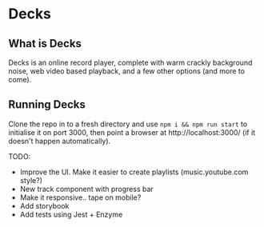 # Decks

## What is Decks

Decks is an online record player, complete with warm crackly background noise, web video based playback, and a few other options (and more to come).

## Running Decks

Clone the repo in to a fresh directory and use `npm i && npm run start` to initialise it on port 3000, then point a browser at http://localhost:3000/ (if it doesn't happen automatically).

TODO:

* Improve the UI. Make it easier to create playlists (music.youtube.com style?)
* New track component with progress bar
* Make it responsive.. tape on mobile?
* Add storybook
* Add tests using Jest + Enzyme
